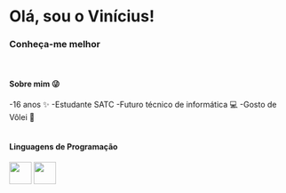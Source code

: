 <h1> Olá, sou o Vinícius! </h1>
<h3>Conheça-me melhor</h3>

<br>

<div> 
<h4>Sobre mim 😜</h4>
-16 anos ✨
-Estudante SATC 
-Futuro técnico de informática 💻
-Gosto de Vôlei 🏐
</div>

<br>

<div> 
<h4>Linguagens de Programação</h4>
<img height="40em"src="https://cdn.jsdelivr.net/gh/devicons/devicon/icons/python/python-original.svg" /> 
<img height="40em"src="https://cdn.jsdelivr.net/gh/devicons/devicon/icons/html5/html5-original.svg" />
</div>
